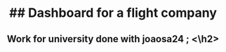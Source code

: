 <div id = "header"  align="center"> 
<h1 align="center"> ## Dashboard for a flight company
<h2>Work for university done with joaosa24 ; <\h2>
